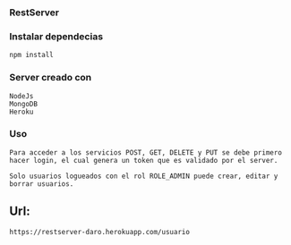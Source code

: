### RestServer

### Instalar dependecias

```
npm install
```

### Server creado con

```
NodeJs
MongoDB
Heroku
```

### Uso

```
Para acceder a los servicios POST, GET, DELETE y PUT se debe primero hacer login, el cual genera un token que es validado por el server.

Solo usuarios logueados con el rol ROLE_ADMIN puede crear, editar y borrar usuarios.
```

## Url:

```
https://restserver-daro.herokuapp.com/usuario
```
